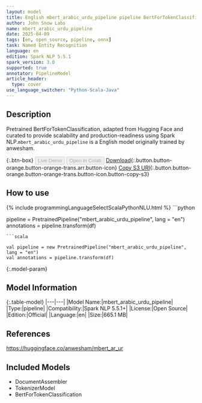 ```yaml
---
layout: model
title: English mbert_arabic_urdu_pipeline pipeline BertForTokenClassification from anwesham
author: John Snow Labs
name: mbert_arabic_urdu_pipeline
date: 2025-04-09
tags: [en, open_source, pipeline, onnx]
task: Named Entity Recognition
language: en
edition: Spark NLP 5.5.1
spark_version: 3.0
supported: true
annotator: PipelineModel
article_header:
  type: cover
use_language_switcher: "Python-Scala-Java"
---
```


## Description

Pretrained BertForTokenClassification, adapted from Hugging Face and curated to provide scalability and production-readiness using Spark NLP.`mbert_arabic_urdu_pipeline` is a English model originally trained by anwesham.

{:.btn-box}
<button class="button button-orange" disabled>Live Demo</button>
<button class="button button-orange" disabled>Open in Colab</button>
[Download](https://s3.amazonaws.com/auxdata.johnsnowlabs.com/public/models/mbert_arabic_urdu_pipeline_en_5.5.1_3.0_1744199019224.zip){:.button.button-orange.button-orange-trans.arr.button-icon}
[Copy S3 URI](s3://auxdata.johnsnowlabs.com/public/models/mbert_arabic_urdu_pipeline_en_5.5.1_3.0_1744199019224.zip){:.button.button-orange.button-orange-trans.button-icon.button-copy-s3}

## How to use



<div class="tabs-box" markdown="1">
{% include programmingLanguageSelectScalaPythonNLU.html %}
```python

pipeline = PretrainedPipeline("mbert_arabic_urdu_pipeline", lang = "en")
annotations =  pipeline.transform(df)   

```
```scala

val pipeline = new PretrainedPipeline("mbert_arabic_urdu_pipeline", lang = "en")
val annotations = pipeline.transform(df)

```
</div>

{:.model-param}
## Model Information

{:.table-model}
|---|---|
|Model Name:|mbert_arabic_urdu_pipeline|
|Type:|pipeline|
|Compatibility:|Spark NLP 5.5.1+|
|License:|Open Source|
|Edition:|Official|
|Language:|en|
|Size:|665.1 MB|

## References

https://huggingface.co/anwesham/mbert_ar_ur

## Included Models

- DocumentAssembler
- TokenizerModel
- BertForTokenClassification